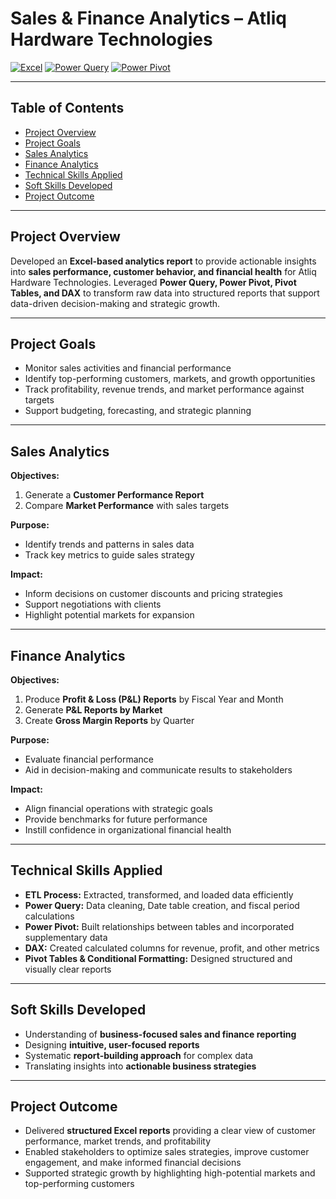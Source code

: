 # Sales & Finance Analytics – Atliq Hardware Technologies

[![Excel](https://img.shields.io/badge/Excel-Powerful-green)](https://www.microsoft.com/en-us/microsoft-365/excel)
[![Power Query](https://img.shields.io/badge/Power_Query-Data_Transform-blue)](https://learn.microsoft.com/en-us/power-query/)
[![Power Pivot](https://img.shields.io/badge/Power_Pivot-Data_Modeling-orange)](https://learn.microsoft.com/en-us/power-pivot/)

---

## Table of Contents
- [Project Overview](#project-overview)  
- [Project Goals](#project-goals)  
- [Sales Analytics](#sales-analytics)  
- [Finance Analytics](#finance-analytics)  
- [Technical Skills Applied](#technical-skills-applied)  
- [Soft Skills Developed](#soft-skills-developed)  
- [Project Outcome](#project-outcome)  

---

## Project Overview
Developed an **Excel-based analytics report** to provide actionable insights into **sales performance, customer behavior, and financial health** for Atliq Hardware Technologies. Leveraged **Power Query, Power Pivot, Pivot Tables, and DAX** to transform raw data into structured reports that support data-driven decision-making and strategic growth.

---

## Project Goals
- Monitor sales activities and financial performance  
- Identify top-performing customers, markets, and growth opportunities  
- Track profitability, revenue trends, and market performance against targets  
- Support budgeting, forecasting, and strategic planning  

---

## Sales Analytics
**Objectives:**  
1. Generate a **Customer Performance Report**  
2. Compare **Market Performance** with sales targets  

**Purpose:**  
- Identify trends and patterns in sales data  
- Track key metrics to guide sales strategy  

**Impact:**  
- Inform decisions on customer discounts and pricing strategies  
- Support negotiations with clients  
- Highlight potential markets for expansion  

---

## Finance Analytics
**Objectives:**  
1. Produce **Profit & Loss (P&L) Reports** by Fiscal Year and Month  
2. Generate **P&L Reports by Market**  
3. Create **Gross Margin Reports** by Quarter  

**Purpose:**  
- Evaluate financial performance  
- Aid in decision-making and communicate results to stakeholders  

**Impact:**  
- Align financial operations with strategic goals  
- Provide benchmarks for future performance  
- Instill confidence in organizational financial health  

---

## Technical Skills Applied
- **ETL Process:** Extracted, transformed, and loaded data efficiently  
- **Power Query:** Data cleaning, Date table creation, and fiscal period calculations  
- **Power Pivot:** Built relationships between tables and incorporated supplementary data  
- **DAX:** Created calculated columns for revenue, profit, and other metrics  
- **Pivot Tables & Conditional Formatting:** Designed structured and visually clear reports  

---

## Soft Skills Developed
- Understanding of **business-focused sales and finance reporting**  
- Designing **intuitive, user-focused reports**  
- Systematic **report-building approach** for complex data  
- Translating insights into **actionable business strategies**  

---

## Project Outcome
- Delivered **structured Excel reports** providing a clear view of customer performance, market trends, and profitability  
- Enabled stakeholders to optimize sales strategies, improve customer engagement, and make informed financial decisions  
- Supported strategic growth by highlighting high-potential markets and top-performing customers
